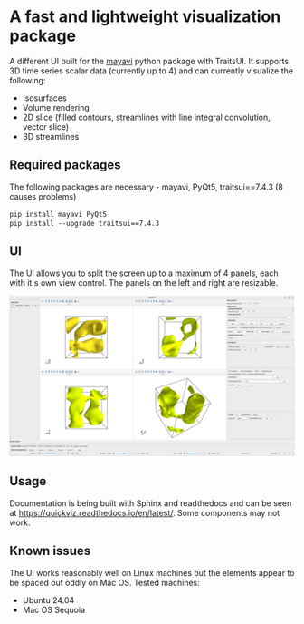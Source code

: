 # A fast and lightweight visualization package

A different UI built for the [mayavi](https://docs.enthought.com/mayavi/mayavi/) python package with TraitsUI. It supports 3D time series scalar data (currently up to 4) and can currently visualize the following:

- Isosurfaces
- Volume rendering
- 2D slice (filled contours, streamlines with line integral convolution, vector slice)
- 3D streamlines

## Required packages

The following packages are necessary - mayavi, PyQt5, traitsui==7.4.3 (8 causes problems)

```
pip install mayavi PyQt5
pip install --upgrade traitsui==7.4.3
```

## UI

The UI allows you to split the screen up to a maximum of 4 panels, each with it's own view control. The panels on the left and right are resizable.

![Screenshot](resources/Layout.png)

## Usage 

Documentation is being built with Sphinx and readthedocs and can be seen at https://quickviz.readthedocs.io/en/latest/. Some components may not work. 

## Known issues

The UI works reasonably well on Linux machines but the elements appear to be spaced out oddly on Mac OS.
Tested machines:

- Ubuntu 24.04
- Mac OS Sequoia
